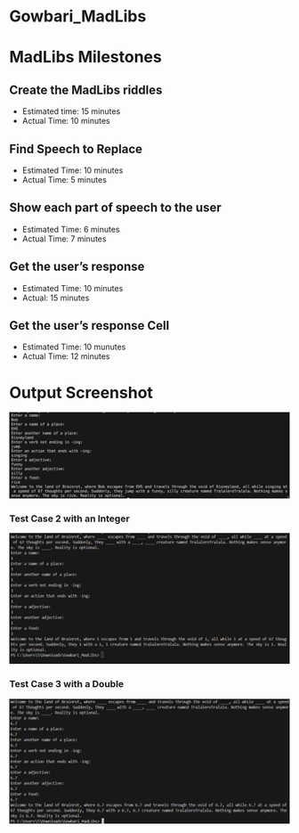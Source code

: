 # Gowbari_MadLibs
# MadLibs Milestones
## Create the MadLibs riddles
- Estimated time: 15 minutes
- Actual Time: 10 minutes

## Find Speech to Replace
- Estimated Time: 10 minutes
- Actual Time: 5 minutes

## Show each part of speech to the user
- Estimated Time: 6 minutes
- Actual Time: 7 minutes

## Get the user’s response
- Estimated Time: 10 minutes
- Actual: 15 minutes

## Get the user’s response Cell
- Estimated Time: 10 munutes
- Actual Time: 12 minutes


# Output Screenshot
![alt text](image.png)

### Test Case 2 with an Integer
![alt text](image-1.png)

### Test Case 3 with a Double
![alt text](image-2.png)